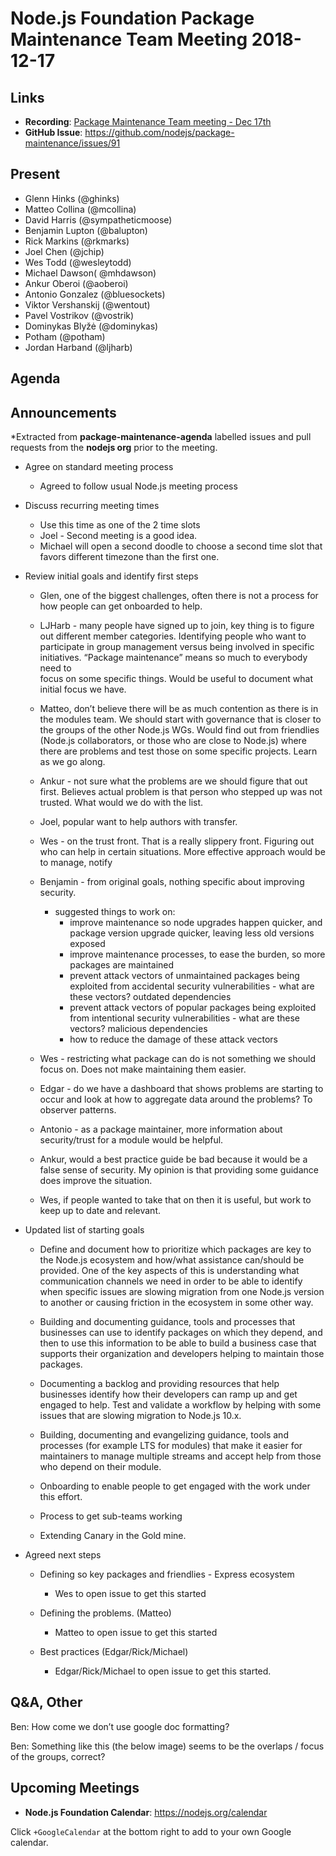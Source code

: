 # Node.js Foundation Package Maintenance Team Meeting 2018-12-17

## Links

* **Recording**:   [Package Maintenance Team meeting - Dec 17th](https://www.youtube.com/watch?v=2tvt_vIxQJI)
* **GitHub Issue**: https://github.com/nodejs/package-maintenance/issues/91 

## Present
* Glenn Hinks (@ghinks)
* Matteo Collina (@mcollina)
* David Harris (@sympatheticmoose)
* Benjamin Lupton (@balupton)
* Rick Markins (@rkmarks)
* Joel Chen (@jchip)
* Wes Todd (@wesleytodd)
* Michael Dawson( @mhdawson)
* Ankur Oberoi (@aoberoi)
* Antonio Gonzalez (@bluesockets)
* Viktor Vershanskij (@wentout)
* Pavel Vostrikov (@vostrik)
* Dominykas Blyžė (@dominykas)
* Potham (@potham) 
* Jordan Harband (@ljharb)

## Agenda

## Announcements
 
*Extracted from **package-maintenance-agenda** labelled issues and pull requests from the **nodejs org** prior to the meeting.

* Agree on standard meeting process
  * Agreed to follow usual Node.js meeting process

* Discuss recurring meeting times
  * Use this time as one of the 2 time slots
  * Joel - Second meeting is a good idea.
  * Michael will open a second doodle to choose a second time slot that favors different timezone 
    than the first one.

* Review initial goals and identify first steps

  * Glen, one of the biggest challenges, often there is not a process for how people
    can get onboarded to help.

  * LJHarb - many people have signed up to join, key thing is to figure out different member 
    categories. Identifying people who want to participate in group management versus being 
    involved in specific initiatives.  “Package maintenance” means so much to everybody need to  
    focus on some specific things.  Would be useful to document what initial focus we have.

  * Matteo, don’t believe there will be as much contention as there is in the modules team.
    We should start with governance that is closer to the groups of the other Node.js WGs. 
    Would find out from friendlies (Node.js collaborators, or those who are close to Node.js) 
    where there are problems and test those on some specific projects.  Learn as we go along.  

  * Ankur - not sure what the problems are we should figure that out first. Believes actual problem
    is that person who stepped up was not trusted.  What would we do with the list.

  * Joel, popular want to help authors with transfer.  

  * Wes - on the trust front.  That is a really slippery front. Figuring out who can help in certain
    situations.  More effective approach would be to manage, notify 

  * Benjamin - from original goals, nothing specific about improving security. 
    * suggested things to work on:
      * improve maintenance so node upgrades happen quicker, and package version upgrade
         quicker, leaving less old versions exposed
      * improve maintenance processes, to ease the burden, so more packages are maintained
      * prevent attack vectors of unmaintained packages being exploited from accidental security
         vulnerabilities - what are these vectors? outdated dependencies
      * prevent attack vectors of popular packages being exploited from intentional security
         vulnerabilities - what are these vectors? malicious dependencies
      * how to reduce the damage of these attack vectors

  * Wes - restricting what package can do is not something we should focus on.  Does not make
     maintaining them easier.  

  * Edgar - do we have a dashboard that shows problems are starting to occur and look at how to
    aggregate data around the problems? To observer patterns. 

  * Antonio - as a package maintainer, more information about security/trust for a module would
    be helpful. 

  * Ankur, would a best practice guide be bad because it would be a false sense of security.  My
    opinion is that providing some guidance does improve the situation.

  * Wes, if people wanted to take that on then it is useful, but work to keep up to date and
    relevant.

* Updated list of starting goals
  * Define and document how to prioritize which packages are key to the
    Node.js ecosystem and how/what assistance can/should be provided.
    One of the key aspects of this is understanding what communication
    channels we need in order to be able to identify when specific
    issues are slowing migration from one Node.js version to another
    or causing friction in the ecosystem in some other way.

  * Building and documenting guidance, tools and processes that
    businesses can use to identify packages on which they depend,
    and then to use this information to be able to build a business
    case that supports their organization and developers helping to
    maintain those packages. 

  * Documenting a backlog and providing resources that help
    businesses identify how their developers can ramp up and
    get engaged to help. Test and validate a workflow by helping
    with some issues that are slowing migration to Node.js 10.x.

  * Building, documenting and evangelizing guidance, tools and
    processes (for example LTS for modules)
    that make it easier for maintainers to manage multiple
    streams and accept help from those who depend on their module.

  * Onboarding to enable people to get engaged with the work under this effort.

  * Process to get sub-teams working

  * Extending Canary in the Gold mine.

* Agreed next steps

  * Defining so key packages and friendlies - Express ecosystem 
    * Wes to open issue to get this started

  * Defining the problems. (Matteo)
    * Matteo to open issue to get this started

  * Best practices (Edgar/Rick/Michael)
    * Edgar/Rick/Michael to open issue to get this started.

## Q&A, Other

Ben: How come we don’t use google doc formatting?

Ben: Something like this (the below image) seems to be the overlaps / focus of the groups, correct?


## Upcoming Meetings

* **Node.js Foundation Calendar**: https://nodejs.org/calendar

Click `+GoogleCalendar` at the bottom right to add to your own Google calendar.


